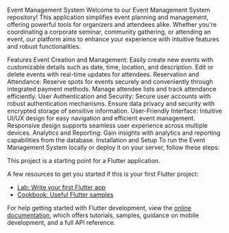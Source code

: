 
Event Management System
Welcome to our Event Management System repository! This application simplifies event planning and management, offering powerful tools for organizers and attendees alike. Whether you're coordinating a corporate seminar, community gathering, or attending an event, our platform aims to enhance your experience with intuitive features and robust functionalities.

Features
Event Creation and Management:
Easily create new events with customizable details such as date, time, location, and description.
Edit or delete events with real-time updates for attendees.
Reservation and Attendance:
Reserve spots for events securely and conveniently through integrated payment methods.
Manage attendee lists and track attendance efficiently.
User Authentication and Security:
Secure user accounts with robust authentication mechanisms.
Ensure data privacy and security with encrypted storage of sensitive information.
User-Friendly Interface:
Intuitive UI/UX design for easy navigation and efficient event management.
Responsive design supports seamless user experience across multiple devices.
Analytics and Reporting:
Gain insights with analytics and reporting capabilities from the database.
Installation and Setup
To run the Event Management System locally or deploy it on your server, follow these steps:




This project is a starting point for a Flutter application.

A few resources to get you started if this is your first Flutter project:

- [Lab: Write your first Flutter app](https://docs.flutter.dev/get-started/codelab)
- [Cookbook: Useful Flutter samples](https://docs.flutter.dev/cookbook)

For help getting started with Flutter development, view the
[online documentation](https://docs.flutter.dev/), which offers tutorials,
samples, guidance on mobile development, and a full API reference.
